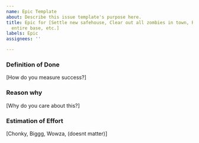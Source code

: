 ```yaml
---
name: Epic Template
about: Describe this issue template's purpose here.
title: Epic for [Settle new safehouse, Clear out all zombies in town, Reinforce the
  entire base, etc.]
labels: Epic
assignees: ''

---
```


### Definition of Done
[How do you measure success?]

### Reason why
[Why do you care about this?]

### Estimation of Effort
[Chonky, Biggg, Wowza, (doesnt matter)]

